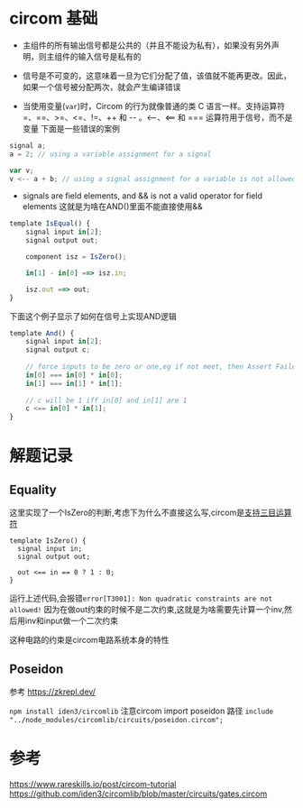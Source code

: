 # circom 基础

- 主组件的所有输出信号都是公共的（并且不能设为私有），如果没有另外声明，则主组件的输入信号是私有的
- 信号是不可变的，这意味着一旦为它们分配了值，该值就不能再更改。因此，如果一个信号被分配两次，就会产生编译错误

- 当使用变量(`var`)时，Circom 的行为就像普通的类 C 语言一样。支持运算符 =、==、>=、<=、!=、++ 和 -- 。<--、<== 和 === 运算符用于信号，而不是变量
下面是一些错误的案例
```js
signal a;
a = 2; // using a variable assignment for a signal

var v;
v <-- a + b; // using a signal assignment for a variable is not allowed
```

- signals are field elements, and && is not a valid operator for field elements
    这就是为啥在AND()里面不能直接使用&&


```js
template IsEqual() {
    signal input in[2];
    signal output out;

    component isz = IsZero();

    in[1] - in[0] ==> isz.in;

    isz.out ==> out;
}
```


下面这个例子显示了如何在信号上实现AND逻辑 
```js
template And() {
    signal input in[2];
    signal output c;
    
    // force inputs to be zero or one,eg if not meet, then Assert Failed.
    in[0] === in[0] * in[0];
    in[1] === in[1] * in[1];
    
    // c will be 1 iff in[0] and in[1] are 1
    c <== in[0] * in[1];
}
```


# 解题记录


## Equality 

这里实现了一个IsZero的判断,考虑下为什么不直接这么写,circom是[支持三目运算符](https://docs.circom.io/circom-language/basic-operators/#field-elements)
```
template IsZero() {
  signal input in;
  signal output out;

  out <== in == 0 ? 1 : 0;
}
```
运行上述代码,会报错`error[T3001]: Non quadratic constraints are not allowed!`
因为在做out约束的时候不是二次约束,这就是为啥需要先计算一个inv,然后用inv和input做一个二次约束

这种电路的约束是circom电路系统本身的特性


## Poseidon

参考 https://zkrepl.dev/

`npm install iden3/circomlib`
注意circom import poseidon 路径 `include "../node_modules/circomlib/circuits/poseidon.circom";`




# 参考

https://www.rareskills.io/post/circom-tutorial
https://github.com/iden3/circomlib/blob/master/circuits/gates.circom